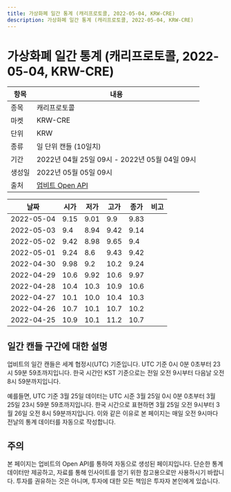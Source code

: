 ```yaml
---
title: 가상화폐 일간 통계 (캐리프로토콜, 2022-05-04, KRW-CRE)
description: 가상화폐 일간 통계 (캐리프로토콜, 2022-05-04, KRW-CRE)
---
```



가상화폐 일간 통계 (캐리프로토콜, 2022-05-04, KRW-CRE)
===

|항목|내용|
|--|--|
|종목|캐리프로토콜|
|마켓|KRW-CRE|
|단위|KRW|
|종류|일 단위 캔들 (10일치)|
|기간|2022년 04월 25일 09시 - 2022년 05월 04일 09시|
|생성일|2022년 05월 05일 09시|
|출처|[업비트 Open API](https://docs.upbit.com)|


|날짜|시가|저가|고가|종가|비고|
|--|--|--|--|--|--|
|2022-05-04|9.15|9.01|9.9|9.83|    |
|2022-05-03|9.4|8.94|9.42|9.14|    |
|2022-05-02|9.42|8.98|9.65|9.4|    |
|2022-05-01|9.24|8.6|9.43|9.42|    |
|2022-04-30|9.98|9.2|10.2|9.24|    |
|2022-04-29|10.6|9.92|10.6|9.97|    |
|2022-04-28|10.4|10.3|10.9|10.6|    |
|2022-04-27|10.1|10.0|10.4|10.3|    |
|2022-04-26|10.7|10.1|10.7|10.2|    |
|2022-04-25|10.9|10.1|11.2|10.7|    |


일간 캔들 구간에 대한 설명
---


업비트의 일간 캔들은 세계 협정시(UTC) 기준입니다. 
UTC 기준 0시 0분 0초부터 23시 59분 59초까지입니다. 
한국 시간인 KST 기준으로는 전일 오전 9시부터 다음날 오전 8시 59분까지입니다. 


예를들면, UTC 기준 3월 25일 데이터는 UTC 시준 3월 25일 0시 0분 0초부터 3월 25일 23시 59분 59초까지입니다. 
한국 시간으로 표현하면 3월 25일 오전 9시부터 3월 26일 오전 8시 59분까지입니다. 
이와 같은 이유로 본 페이지는 매일 오전 9시마다 전날의 통계 데이터를 자동으로 작성합니다. 


주의
---


본 페이지는 업비트의 Open API를 통하여 자동으로 생성된 페이지입니다. 
단순한 통계 데이터만 제공하고, 자료를 통해 인사이트를 얻기 위한 참고용으로만 사용하시기 바랍니다. 
투자를 권유하는 것은 아니며, 투자에 대한 모든 책임은 투자자 본인에게 있습니다. 
